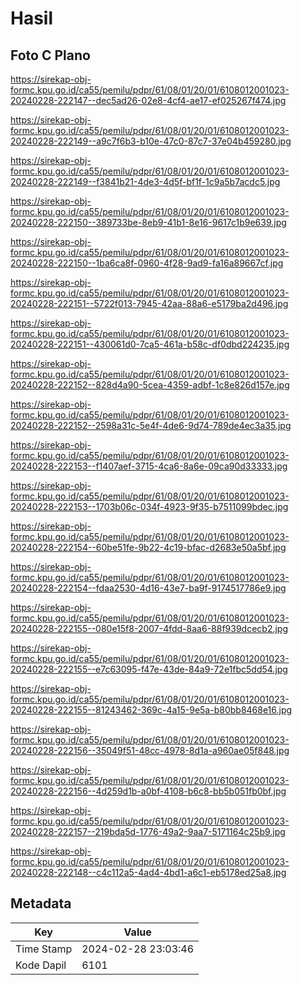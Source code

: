 # Hasil

## Foto C Plano

https://sirekap-obj-formc.kpu.go.id/ca55/pemilu/pdpr/61/08/01/20/01/6108012001023-20240228-222147--dec5ad26-02e8-4cf4-ae17-ef025267f474.jpg

https://sirekap-obj-formc.kpu.go.id/ca55/pemilu/pdpr/61/08/01/20/01/6108012001023-20240228-222149--a9c7f6b3-b10e-47c0-87c7-37e04b459280.jpg

https://sirekap-obj-formc.kpu.go.id/ca55/pemilu/pdpr/61/08/01/20/01/6108012001023-20240228-222149--f3841b21-4de3-4d5f-bf1f-1c9a5b7acdc5.jpg

https://sirekap-obj-formc.kpu.go.id/ca55/pemilu/pdpr/61/08/01/20/01/6108012001023-20240228-222150--389733be-8eb9-41b1-8e16-9617c1b9e639.jpg

https://sirekap-obj-formc.kpu.go.id/ca55/pemilu/pdpr/61/08/01/20/01/6108012001023-20240228-222150--1ba6ca8f-0960-4f28-9ad9-fa16a89667cf.jpg

https://sirekap-obj-formc.kpu.go.id/ca55/pemilu/pdpr/61/08/01/20/01/6108012001023-20240228-222151--5722f013-7945-42aa-88a6-e5179ba2d496.jpg

https://sirekap-obj-formc.kpu.go.id/ca55/pemilu/pdpr/61/08/01/20/01/6108012001023-20240228-222151--430061d0-7ca5-461a-b58c-df0dbd224235.jpg

https://sirekap-obj-formc.kpu.go.id/ca55/pemilu/pdpr/61/08/01/20/01/6108012001023-20240228-222152--828d4a90-5cea-4359-adbf-1c8e826d157e.jpg

https://sirekap-obj-formc.kpu.go.id/ca55/pemilu/pdpr/61/08/01/20/01/6108012001023-20240228-222152--2598a31c-5e4f-4de6-9d74-789de4ec3a35.jpg

https://sirekap-obj-formc.kpu.go.id/ca55/pemilu/pdpr/61/08/01/20/01/6108012001023-20240228-222153--f1407aef-3715-4ca6-8a6e-09ca90d33333.jpg

https://sirekap-obj-formc.kpu.go.id/ca55/pemilu/pdpr/61/08/01/20/01/6108012001023-20240228-222153--1703b06c-034f-4923-9f35-b7511099bdec.jpg

https://sirekap-obj-formc.kpu.go.id/ca55/pemilu/pdpr/61/08/01/20/01/6108012001023-20240228-222154--60be51fe-9b22-4c19-bfac-d2683e50a5bf.jpg

https://sirekap-obj-formc.kpu.go.id/ca55/pemilu/pdpr/61/08/01/20/01/6108012001023-20240228-222154--fdaa2530-4d16-43e7-ba9f-9174517786e9.jpg

https://sirekap-obj-formc.kpu.go.id/ca55/pemilu/pdpr/61/08/01/20/01/6108012001023-20240228-222155--080e15f8-2007-4fdd-8aa6-88f939dcecb2.jpg

https://sirekap-obj-formc.kpu.go.id/ca55/pemilu/pdpr/61/08/01/20/01/6108012001023-20240228-222155--e7c63095-f47e-43de-84a9-72e1fbc5dd54.jpg

https://sirekap-obj-formc.kpu.go.id/ca55/pemilu/pdpr/61/08/01/20/01/6108012001023-20240228-222155--81243462-369c-4a15-9e5a-b80bb8468e16.jpg

https://sirekap-obj-formc.kpu.go.id/ca55/pemilu/pdpr/61/08/01/20/01/6108012001023-20240228-222156--35049f51-48cc-4978-8d1a-a960ae05f848.jpg

https://sirekap-obj-formc.kpu.go.id/ca55/pemilu/pdpr/61/08/01/20/01/6108012001023-20240228-222156--4d259d1b-a0bf-4108-b6c8-bb5b051fb0bf.jpg

https://sirekap-obj-formc.kpu.go.id/ca55/pemilu/pdpr/61/08/01/20/01/6108012001023-20240228-222157--219bda5d-1776-49a2-9aa7-5171164c25b9.jpg

https://sirekap-obj-formc.kpu.go.id/ca55/pemilu/pdpr/61/08/01/20/01/6108012001023-20240228-222148--c4c112a5-4ad4-4bd1-a6c1-eb5178ed25a8.jpg


## Metadata

| Key        | Value               |
| ---------- | ------------------- |
| Time Stamp | 2024-02-28 23:03:46 |
| Kode Dapil | 6101                |



